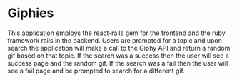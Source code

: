 # Giphies

This application employs the react-rails gem for the frontend and the ruby framework rails in the backend. Users are prompted for a topic and upon search the application will make a call to the Giphy API and return a random gif based on that topic. If the search was a success then the user will see a success page and the random gif. If the search was a fail then the user will see a fail page and be prompted to search for a different gif.
